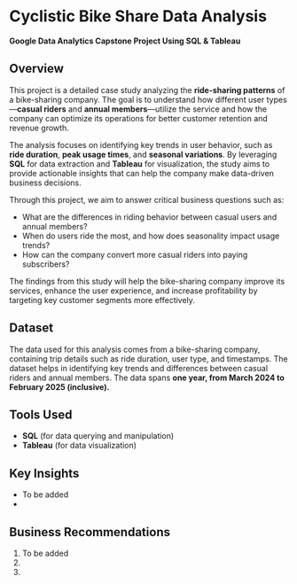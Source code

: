 # Cyclistic Bike Share Data Analysis
**Google Data Analytics Capstone Project Using SQL & Tableau**

## Overview
This project is a detailed case study analyzing the **ride-sharing patterns** of a bike-sharing company. The goal is to understand how different user types—**casual riders** and **annual members**—utilize the service and how the company can optimize its operations for better customer retention and revenue growth. 

The analysis focuses on identifying key trends in user behavior, such as **ride duration**, **peak usage times**, and **seasonal variations**. By leveraging **SQL** for data extraction and **Tableau** for visualization, the study aims to provide actionable insights that can help the company make data-driven business decisions.

Through this project, we aim to answer critical business questions such as:
- What are the differences in riding behavior between casual users and annual members?
- When do users ride the most, and how does seasonality impact usage trends?
- How can the company convert more casual riders into paying subscribers?

The findings from this study will help the bike-sharing company improve its services, enhance the user experience, and increase profitability by targeting key customer segments more effectively.


## Dataset
The data used for this analysis comes from a bike-sharing company, containing trip details such as ride duration, user type, and timestamps. The dataset helps in identifying key trends and differences between casual riders and annual members. The data spans **one year, from March 2024 to February 2025 (inclusive).**


## Tools Used
- **SQL** (for data querying and manipulation)
- **Tableau** (for data visualization)

## Key Insights
- To be added
- 

## Business Recommendations
1. To be added
2. 
3. 
